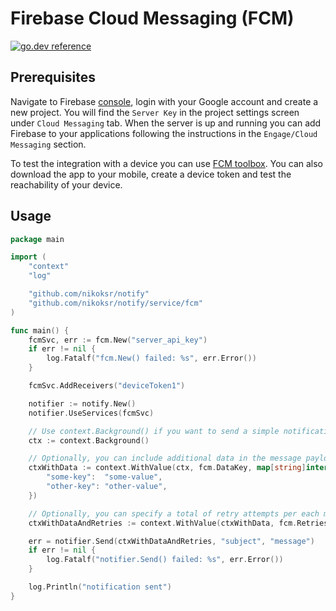# Firebase Cloud Messaging (FCM)

[![go.dev reference](https://img.shields.io/badge/go.dev-reference-007d9c?logo=go&logoColor=white&style=flat)](https://pkg.go.dev/github.com/nikoksr/notify/service/fcm)

## Prerequisites

Navigate to Firebase [console](https://console.firebase.google.com/), login with your Google account and create a new project.
You will find the `Server Key` in the project settings screen under `Cloud Messaging` tab. When the server is up and running
you can add Firebase to your applications following the instructions in the `Engage/Cloud Messaging` section. 

To test the integration with a device you can use [FCM toolbox](https://simonmarquis.github.io/FCM-toolbox). You can also download the app
to your mobile, create a device token and test the reachability of your device.

## Usage

```go
package main

import (
	"context"
	"log"

	"github.com/nikoksr/notify"
	"github.com/nikoksr/notify/service/fcm"
)

func main() {
	fcmSvc, err := fcm.New("server_api_key")
	if err != nil {
		log.Fatalf("fcm.New() failed: %s", err.Error())
	}

	fcmSvc.AddReceivers("deviceToken1")

	notifier := notify.New()
	notifier.UseServices(fcmSvc)

	// Use context.Background() if you want to send a simple notification message.
	ctx := context.Background()

	// Optionally, you can include additional data in the message payload by adding the corresponding value to the context.
	ctxWithData := context.WithValue(ctx, fcm.DataKey, map[string]interface{}{
		"some-key":  "some-value",
		"other-key": "other-value",
	})

	// Optionally, you can specify a total of retry attempts per each message by adding the corresponding value to the context.
	ctxWithDataAndRetries := context.WithValue(ctxWithData, fcm.RetriesKey, 3)

	err = notifier.Send(ctxWithDataAndRetries, "subject", "message")
	if err != nil {
		log.Fatalf("notifier.Send() failed: %s", err.Error())
	}

	log.Println("notification sent")
}
```
